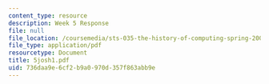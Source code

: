 ```yaml
---
content_type: resource
description: Week 5 Response
file: null
file_location: /coursemedia/sts-035-the-history-of-computing-spring-2004/736daa9e6cf2b9a0970d357f863abb9e_5josh1.pdf
file_type: application/pdf
resourcetype: Document
title: 5josh1.pdf
uid: 736daa9e-6cf2-b9a0-970d-357f863abb9e
---
```

